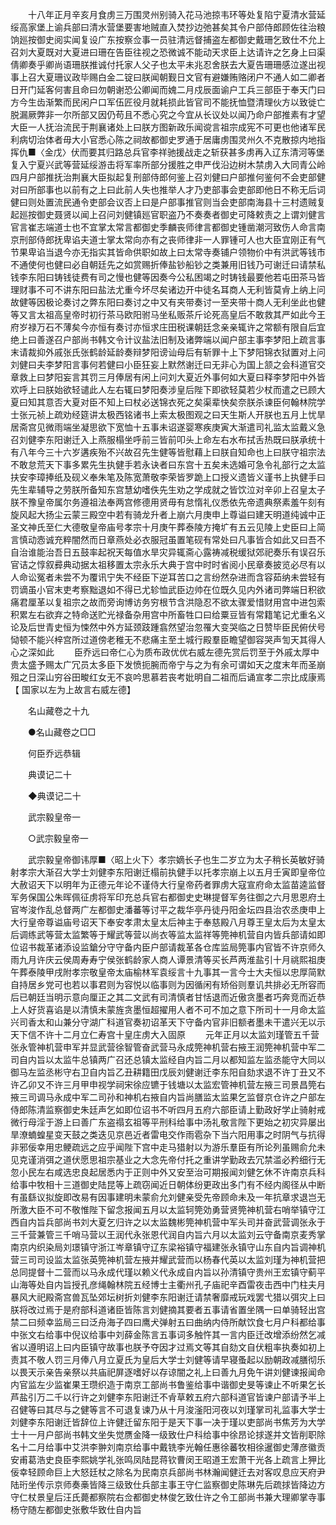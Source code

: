 <!-- { "loadSidebar": true } -->
　　十八年正月辛亥月食虏三万围灵州别骑入花马池掠韦环等处复陷宁夏清水营延绥高家堡上谕兵部曰清水营堡要害地贼直入焚抄边弛甚矣其令户部侍郎顾佐往治粮饷廵按御史阅实闻复设广东按察佥事一员驻清远督捕盗左都御史戴珊乞致仕不允上召刘大夏既对大夏进曰珊在告臣往视之恐微诚不能动天求臣上达请许之乞身上曰渠倩卿奏乎卿尚语珊朕推诚付托家人父子也太平未兆忍舍朕去大夏告珊珊感泣遂出视事上召大夏珊议政毕赐白金二锭曰朕闻朝觐日文官有避嫌贿赂闭户不通人如二卿者日开门延客何害且命曰勿朝谢恐公卿闻而媿二月戍辰面谕户工兵三部臣于奉天门曰方今生齿渐繁而民闲户口军伍匠役月就耗损此皆官司不能抚恤暨清理伙方以致徙亡脱漏厥弊非一尔所部又因仍苟且不悉心究之今宜从长议处以闻乃命户部推素有才望大臣一人抚治流民于荆襄诸处上曰朕方图新政乐闻谠言祖宗成宪不可更也他诸军民利病切治体者毋大小官悉心陈之祠故都御史罗通于居庸虏围灵州久不克散掠内地指挥仇■〈金戊〉伏而要其归路总兵官李祥驰援战走之斩获甚多虏再入辽东清河等堡复入宁夏兴武等营延绥游击将军率所部分援胜之申严伐沿边树木禁虏入大同青公岭四月户部推抚治荆襄大臣拟起复刑部侍郎何鉴上召刘健曰户部推何鉴何不会吏部健对曰所部事也以前有之上曰此前人失也推举人才乃吏部事会吏部即他日不称无后词健曰则处置流民通令吏部会议否上曰是户部事推官则当会吏部南海县十三村遗贼复起廵按御史聂贤以闻上召问刘健镇廵官职盗乃不奏奏者御史可降敕责之上谓刘健言官言崔志端道士也不宜掌太常言都御史季麟丧师律言都御史锺凿潮河致伤人命言南京刑部侍郎抚卑谄夫道士掌太常向亦有之丧师律非一人罪锺可人也大臣宜刚正有气节果卑谄当退今亦无指实其皆命供职如故上曰太常寺奏铺户领物价中有洪武等钱市不通使何也健曰必自朝廷先之如赏赐折俸盐钞船钞之类兼用旧钱乃可谢迁曰请禁私钱李东阳曰铸钱徒费有司之慢也健等因奏今公私困竭之时铸钱最要他若屯田茶马皆理财事不可不讲东阳曰盐法尤重今坏尽矣诸边开中徒名耳商人无利皆莫肻上纳上问故健等因极论奏讨之弊东阳曰奏讨之中又有夹带奏讨一至夹带十商人无利坐此也健等又言太祖高皇帝时初行茶马欧阳驸马坐私贩茶斤论死高皇后不敢救其严如此今王府岁禄万石不薄矣今亦恒有奏讨亦恒求庄田税课朝廷念亲亲辄许之常额有限自后宜绝上曰善遂召户部尚书韩文令计议盐法旧制及诸弊端以闻户部主事李梦阳上疏言事末请裁抑外戚张氏张鹤龄延龄奏辩梦阳谤讪母后有斩罪十上下梦阳锦衣狱置对上问刘健曰夫李梦阳言事何若健曰小臣狂妄上默然谢迁曰无非心为国上颔之会科道官交章救上曰梦阳妄言其罚三月俸居有闲上问刘大夏近外事何如大夏曰释李梦阳中外皆欢呼上曰朕始欲轻谴此人左右辄曰梦阳奏涉皇后陛下即欲轻莫若少杖而遣之已顾大夏曰知其意否大夏对臣不知上曰杖必送锦衣死之矣渠辈快矣奈朕杀谏臣何翰林院学士张元祯上疏劝经筵讲太极西铭诸书上索太极图观之曰天生斯人开朕也五月上忧旱居斋宫见微雨端坐凝思欲下宽恤十五事未诏遂婴寒疾庚寅大渐遣司礼监太监戴义急召刘健李东阳谢迁入上燕服榻坐呼前三皆前叩头上命左右水布拭舌热既曰朕承统十有八年今三十六岁遘疾殆不兴故召先生健等皆慰藉上曰朕自知命也上曰朕守祖宗法不敢怠荒天下事多累先生执健手若永诀者曰东宫十五矣未选婚可急令礼部行之太监扶安李璋捧纸及砚义奉朱笔及陈宽萧敬李荣皆罗跪上口授义遗皆义谨书上执健手曰先生辈辅导之劳朕所备知东宫慧幼嗜佚先生劝之学成就之皆饮泣对辛卯上召皇太子朕不豫皇帝属尔务遵祖法奉两宫修德用贤毋有怠惰礼仪悉依先帝遗典祭素羞午刻有旋风起大扬尘云蒙三殿空中若有骑龙升者上崩六月庚申上尊谥曰建天明道纯诚中正圣文神氏至仁大德敬皇帝庙号孝宗十月庚午葬泰陵方掩圹有五云见陵上史臣曰上简言慎动悫诚充粹闇然而日章燕处必衣服冠虽置笔砚有常处曰凡事皆合如此又曰吾不自治谁能治吾日五鼓率起祝天每值水旱灾异辄斋心露祷减税缓狱郊祀奏乐有误召乐官诘之惇叙彛典动据太祖移置太宗永乐大典于宫中时时省阅小民章奏披览必尽有以人命讼冤者未尝不为覆讯宁失不经臣下逆耳苦口之言纷然杂进而含容茹纳未尝轻有罚谪虽小官末吏考察黜退如不得已尤轸恤武臣边帅在位既久见内外诸司弊端日积欲痛君厘革以复祖宗之故而旁询博访务穷根节含洪隐忍不欲太骤爱惜财用宫中进包索积累左右欲弃之特命送贮光禄备杂用宫中所畜牲口曰给粟豆皆有常籍笔记尤重名义论及后世青史恒为悚然中外方延颈跂踵翕然望治忽罹大变哭临之日赞毕臣民俯伏号恸顿不能兴梓宫所过道傍老稚无不悲痛主至土城行殿羣臣瞻望御容哭声訇天其得人心之深如此 
　　臣乔远曰帝仁心为质布政优优右威左德先赏后罚至于外戚太厚中贵太盛予赐太广冗员太多臣下发愤扼腕而帝宁与之为有余可谓如天之度末年而圣崩殂之日深山穷谷田畯红女无不哀吟思慕若丧考妣明自二祖而后诵宣孝二宗比成康焉 【 国家以左为上故言右威左德】 

　　名山藏卷之十九 

　　●名山藏卷之□□ 

　　何臣乔远恭辑 

　　典谟记二十 

　　◆典谟记二十 

　　武宗毅皇帝一 

　　○武宗毅皇帝一 

　　武宗毅皇帝御讳厚■〈昭上火下〉孝宗嫡长子也生二岁立为太子稍长英敏好骑射孝宗大渐召大学士刘健李东阳谢迁榻前执健手以托孝宗崩上以五月壬寅即皇帝位大赦诏天下以明年为正德元年论不谨侍大行皇帝药者罪虏大寇宣府命太监苗逵监督军务保国公朱晖佩征虏将军印充总兵官右都御史史琳提督军务往御之六月思恩府土官岑浚作乱总督两广左都御史潘蕃等讨平之裁华亭丹徒丹阳金坛四县治农丞庚申上大行皇帝尊谥庙号诏天下奉安孝肃太皇太后神主于奉慈殿八月尊王皇太后为太皇太后调练武等营太监繁等于耀武等营以尚衣等监太监祥等筦神机营自内皆兵部请如即位诏书裁革诸添设监鎗分守守备内臣户部请裁革各仓库监局筦事内官皆不许京师久雨九月许庆云侯周寿寿宁侯张鹤龄家人商人谭景清等买长芦两淮盐引十月祧熙祖庚午葬泰陵甲戌附孝宗敬皇帝太庙榆林军袁绥言十九事其一言今士大夫恒以忠厚简默自持居乡党可也若以事君则为容悦以临事则为因循闲有矫俗则羣讥共排必无所容而后已朝廷当明示意向厘正之其二文武有司清慎者甘恬退而近傲贪墨者巧奔竞而近恭上人好货喜谄是以清慎未蒙旌贪墨恒超擢用人者不可不加之意下所司十一月命太监兴司香太和山兼分守湖广科道官奏初诏革天下守备内官非旧额者墨未干遣兴无以示天下信不许十二月立仁寿宫十皇庄虏大入固原 
　　元年正月以太监刘瑾管五千营张永管神机营申军并显武营徐智管奋武营马永成筦神机营右掖王润筦神机营中军二司自内旨以太监牛总镇两广召还总镇太监经自内旨二月以都知监左监丞能守大同以御马左监丞彬守右卫自内旨乙丑耕籍田戊辰刘健谢迁李东阳自劾求退不许丁丑又不许乙卯又不许三月甲申视学祠宋徐应镳于钱塘以太监宏管神机营左掖三司景昌筦右掖三司调马永成中军二司孙和神机右掖自内旨尚膳监太监果乞监督京仓许之户部左侍郎陈清监察御史朱廷声乞如即位诏书不听四月五府六部臣请上勤政好学止骑射戒微行母淫于游上曰善广东盗禢玄祖等平刑科给事中汤礼敬言陛下更始之初灾异屡出旱潦蝻蝗星变天鼓之类迭见京邑近者雷电交作雨雹杂下当六阳用事之时阴气与抗得非邪佞幸用忠鲠疏远之应乎闻陛下宫中走马猎射以为游乐羣臣有所论列虽赐俞允未见克谨消弭之道伏愿思祖宗基业之大念先帝付托之重讲学勤政去冗禁滥必矜细行无忽小民左右咸选忠良起居悉内于正则中外又安至治可期报闻刘健乞休不许南京兵科给事中牧相十三道御史陆昆等上疏窃闻近日朝体纷更政出多门有不经内阁径从中断有虽繇议拟旋即改易有因事建明未蒙俞允刘健亲受先帝顾命未及一年抗章求退岂无所激大臣不可不敬惟陛下留念报闻五月以太监轲筦効勇营贤筦神机营右哨举镇守江西自内旨兵部尚书刘大夏乞归许之以太监魏彬筦神机营中军头司并奋武营调张永于三千营兼管三千哨马营以王润代永张恩代润自内旨六月以太监刘云守备南京麦秀掌南京内织染局刘璟镇守浙江岑章镇守辽东梁裕镇守福建张永镇守山东自内旨调神机营三司司设监太监张英筦神机营左掖并耀武营而以杨春代英以太监刘瑾为神机营把总同提督十二营而以马永成代瑾以赖义代永成自内旨以孙清镇守贵州王宏镇守蓟平山海等处自内旨授孔彦绳翰林院五经博士主衢州孔子庙祀辛酉雷夜击西中门柱夫月暴风大祀殿斋宫兽瓦坠郊坛树折刘健李东阳谢迁请禁奢靡戒玩戏罢弋猎以弭灾上曰朕将改过焉于是府部科道诸臣皆陈言刘健摘其要者五事请省置坐隅一曰单骑轻出宫禁二曰频幸监局三曰泛舟海子四曰鹰犬弹射五曰曲纳内侍所献饮食七月户科都给事中张文右给事中倪议给事中刘薛金陈言五事词多触忤其一言内臣迁改增添纷然乞减省以遵明诏上曰内臣镇守故事也朕予夺因才过焉文等其自劾文自伏粗率执奏如初上责其不敬人罚三月俸八月立夏氏为皇后大学士刘健等请早寝蚤起以励朝政减膳彻乐以畏天示亲告亲祭以共庙祀屏逐嗜好以存谅闇之礼上曰善九月免午讲刘健谏报闻命内官监左少监崔果王瓒织造于南京工部尚书鲁鉴给事中谐御史旻等谏止不听果乞长芦盐引万二千以行许之刘健李东阳谢迁不肻草敕五府六部科道官皆谏户部请予半上召健等曰其尽与之健等言不可退复谏乃从十月浚滏阳河夜以刘瑾掌司礼监事大学士刘健李东阳谢迁皆辞位上许健迁留东阳于是天下事一决于瑾以吏部尚书焦芳为大学士十一月户部尚书韩文坐失觉赝金降一级致仕户科给事中徐昂论捄遂并文皆削职除名十二月给事中艾洪李翀刘南京给事中戴铣李光翰任惠徐蕃牧相徐暹御史薄彦徽贡安甫葛浩史良臣李熙姚学礼张鸣凤陆昆蒋钦曹闵王昭道王宏萧干光各上疏言上狎比佞幸轻顾命巨上大怒廷杖之除名为民南京兵部尚书林瀚闻健迁去对客叹息应天府尹陆珩坐传示京师奏槀皆降三级致仕兵部主事王守仁监察御史陈琳先后疏捄皆降边方守仁杖景皇后汪氏薨都察院右佥都御史林俊乞致仕许之令工部尚书兼大理卿掌寺事杨守随左都御史张敷华致仕自内旨 
